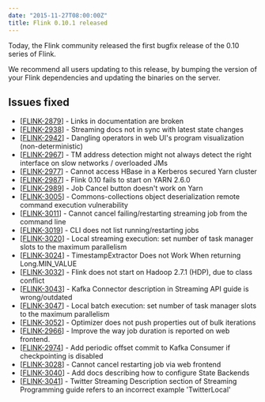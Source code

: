 ```yaml
---
date: "2015-11-27T08:00:00Z"
title: Flink 0.10.1 released
---
```


Today, the Flink community released the first bugfix release of the 0.10 series of Flink.

We recommend all users updating to this release, by bumping the version of your Flink dependencies and updating the binaries on the server.

## Issues fixed

<ul class="list-unstyled">
<li>[<a href='https://issues.apache.org/jira/browse/FLINK-2879'>FLINK-2879</a>] -         Links in documentation are broken
</li>
<li>[<a href='https://issues.apache.org/jira/browse/FLINK-2938'>FLINK-2938</a>] -         Streaming docs not in sync with latest state changes
</li>
<li>[<a href='https://issues.apache.org/jira/browse/FLINK-2942'>FLINK-2942</a>] -         Dangling operators in web UI&#39;s program visualization (non-deterministic)
</li>
<li>[<a href='https://issues.apache.org/jira/browse/FLINK-2967'>FLINK-2967</a>] -         TM address detection might not always detect the right interface on slow networks / overloaded JMs
</li>
<li>[<a href='https://issues.apache.org/jira/browse/FLINK-2977'>FLINK-2977</a>] -         Cannot access HBase in a Kerberos secured Yarn cluster
</li>
<li>[<a href='https://issues.apache.org/jira/browse/FLINK-2987'>FLINK-2987</a>] -         Flink 0.10 fails to start on YARN 2.6.0
</li>
<li>[<a href='https://issues.apache.org/jira/browse/FLINK-2989'>FLINK-2989</a>] -         Job Cancel button doesn&#39;t work on Yarn
</li>
<li>[<a href='https://issues.apache.org/jira/browse/FLINK-3005'>FLINK-3005</a>] -         Commons-collections object deserialization remote command execution vulnerability
</li>
<li>[<a href='https://issues.apache.org/jira/browse/FLINK-3011'>FLINK-3011</a>] -         Cannot cancel failing/restarting streaming job from the command line
</li>
<li>[<a href='https://issues.apache.org/jira/browse/FLINK-3019'>FLINK-3019</a>] -         CLI does not list running/restarting jobs
</li>
<li>[<a href='https://issues.apache.org/jira/browse/FLINK-3020'>FLINK-3020</a>] -         Local streaming execution: set number of task manager slots to the maximum parallelism
</li>
<li>[<a href='https://issues.apache.org/jira/browse/FLINK-3024'>FLINK-3024</a>] -         TimestampExtractor Does not Work When returning Long.MIN_VALUE
</li>
<li>[<a href='https://issues.apache.org/jira/browse/FLINK-3032'>FLINK-3032</a>] -         Flink does not start on Hadoop 2.7.1 (HDP), due to class conflict
</li>
<li>[<a href='https://issues.apache.org/jira/browse/FLINK-3043'>FLINK-3043</a>] -         Kafka Connector description in Streaming API guide is wrong/outdated
</li>
<li>[<a href='https://issues.apache.org/jira/browse/FLINK-3047'>FLINK-3047</a>] -         Local batch execution: set number of task manager slots to the maximum parallelism
</li>
<li>[<a href='https://issues.apache.org/jira/browse/FLINK-3052'>FLINK-3052</a>] -         Optimizer does not push properties out of bulk iterations
</li>
<li>[<a href='https://issues.apache.org/jira/browse/FLINK-2966'>FLINK-2966</a>] -         Improve the way job duration is reported on web frontend.
</li>
<li>[<a href='https://issues.apache.org/jira/browse/FLINK-2974'>FLINK-2974</a>] -         Add periodic offset commit to Kafka Consumer if checkpointing is disabled
</li>
<li>[<a href='https://issues.apache.org/jira/browse/FLINK-3028'>FLINK-3028</a>] -         Cannot cancel restarting job via web frontend
</li>
<li>[<a href='https://issues.apache.org/jira/browse/FLINK-3040'>FLINK-3040</a>] -         Add docs describing how to configure State Backends
</li>
<li>[<a href='https://issues.apache.org/jira/browse/FLINK-3041'>FLINK-3041</a>] -         Twitter Streaming Description section of Streaming Programming guide refers to an incorrect example &#39;TwitterLocal&#39;
</li>
</ul>
                                                                                    
